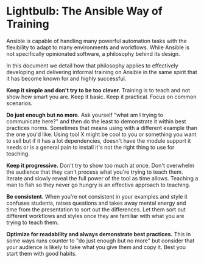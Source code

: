 # Lightbulb: The Ansible Way of Training

Ansible is capable of handling many powerful automation tasks with the flexibility to adapt to many environments and workflows. While Ansible is not specifically opinionated software, a philosophy behind its design. 

In this document we detail how that philosophy applies to effectively developing and delivering informal training on Ansible in the same spirit that it has become known for and highly successful.

**Keep it simple and don't try to be too clever.** Training is to teach and not show how smart you are. Keep it basic. Keep it practical. Focus on common scenarios. 

**Do just enough but no more.** Ask yourself "what am I trying to communicate here?" and then do the least to demonstrate it within best practices norms. Sometimes that means using with a different example than the one you'd like. Using tool X might be cool to you or something you want to sell but if it has a lot dependencies, doesn't have the module support it needs or is a general pain to install it's not the right thing to use for teaching. 

**Keep it progressive.** Don't try to show too much at once. Don't overwhelm the audience that they can't process what you're trying to teach them. Iterate and slowly reveal the full power of the tool as time allows. Teaching a man to fish so they never go hungry is an effective approach to teaching. 

**Be consistent.** When you're not consistent in your examples and style it confuses students, raises questions and takes away mental energy and time from the presentation to sort out the differences. Let them sort out different workflows and styles once they are familiar with what you are trying to teach them. 

**Optimize for readability and always demonstrate best practices.** This in some ways runs counter to "do just enough but no more" but consider that your audience is likely to take what you give them and copy it. Best you start them with good habits. 
